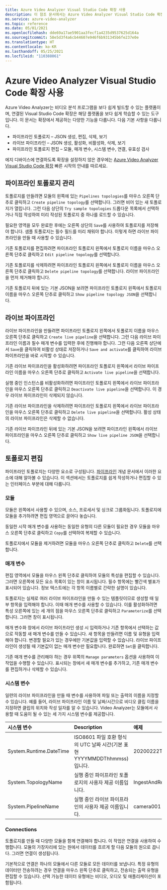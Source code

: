 ```yaml
---
title: Azure Video Analyzer Visual Studio Code 확장 사용
description: 이 참조 문서에서는 Azure Video Analyzer Visual Studio Code 확장에서 다양한 기능을 사용하는 방법을 설명합니다.
ms.service: azure-video-analyzer
ms.topic: reference
ms.date: 05/01/2021
ms.openlocfilehash: dde69a17ae5901aa3fecf1a4235d9537625d164a
ms.sourcegitcommit: 58e5d3f4a6cb44607e946f6b931345b6fe237e0e
ms.translationtype: HT
ms.contentlocale: ko-KR
ms.lasthandoff: 05/25/2021
ms.locfileid: "110388061"
---
```

# <a name="use-azure-video-analyzer-visual-studio-code-extension"></a>Azure Video Analyzer Visual Studio Code 확장 사용

Azure Video Analyzer는 비디오 분석 프로그램을 보다 쉽게 빌드할 수 있는 플랫폼이며, 연결된 Visual Studio Code 확장은 해당 플랫폼을 보다 쉽게 학습할 수 있는 도구입니다.  이 문서는 확장에서 제공하는 다양한 기능을 다룹니다.  다음 기본 사항을 다룹니다.

* 파이프라인 토폴로지 – JSON 생성, 편집, 삭제, 보기
* 라이브 파이프라인 – JSON 생성, 활성화, 비활성화, 삭제, 보기
* 파이프라인 토폴로지 편집 – 모듈, 매개 변수, 시스템 변수, 연결, 유효성 검사

에지 디바이스에 연결하도록 확장을 설정하지 않은 경우에는 [Azure Video Analyzer Visual Studio Code 확장](./create-pipeline-vs-code-extension.md) 빠른 시작의 안내를 따르세요.

## <a name="managing-pipelines-topology"></a>파이프라인 토폴로지 관리

토폴로지를 만들려면 모듈의 왼쪽에 있는 `Pipelines topologies`를 마우스 오른쪽 단추로 클릭하고 `Create pipeline topology`를 선택합니다.  그러면 비어 있는 새 토폴로지가 열립니다.  그런 다음 상단의 `Try sample topologies` 드롭다운 목록에서 선택하거나 직접 작성하여 미리 작성된 토폴로지 중 하나를 로드할 수 있습니다.  

필요한 영역을 모두 완료한 후에는 오른쪽 상단의 `Save`를 사용하여 토폴로지를 저장해야 합니다.  샘플 토폴로지는 필수 필드를 미리 채워야 합니다.  이렇게 하면 라이브 파이프라인을 만들 때 사용할 수 있습니다.

기존 토폴로지를 편집하려면 파이프라인 토폴로지 왼쪽에서 토폴로지 이름을 마우스 오른쪽 단추로 클릭하고 `Edit pipeline topology`를 선택합니다.

기존 토폴로지를 삭제하려면 파이프라인 토폴로지 왼쪽에서 토폴로지 이름을 마우스 오른쪽 단추로 클릭하고 `Delete pipeline topology`를 선택합니다.  라이브 파이프라인을 먼저 제거해야 합니다.

기존 토폴로지 뒤에 있는 기본 JSON을 보려면 파이프라인 토폴로지 왼쪽에서 토폴로지 이름을 마우스 오른쪽 단추로 클릭하고 `Show pipeline topology JSON`을 선택합니다.

## <a name="live-pipelines"></a>라이브 파이프라인

라이브 파이프라인을 만들려면 파이프라인 토폴로지 왼쪽에서 토폴로지 이름을 마우스 오른쪽 단추로 클릭하고 `Create live pipeline`을 선택합니다.  그런 다음 라이브 파이프라인 이름과 필수 매개 변수를 입력한 후에 진행해야 합니다.  그런 다음 오른쪽 상단에서 `Save`을 클릭하여 비활성 상태로 저장하거나 `Save and activate`를 클릭하여 라이브 파이프라인을 바로 시작할 수 있습니다. 

기존 라이브 파이프라인을 활성화하려면 파이프라인 토폴로지 왼쪽에서 라이브 파이프라인 이름을 마우스 오른쪽 단추로 클릭하고 `Activate live pipeline`을 선택합니다.

실행 중인 인스턴스를 비활성화하려면 파이프라인 토폴로지 왼쪽에서 라이브 파이프라인을 마우스 오른쪽 단추로 클릭하고 `Deactivate live pipeline`을 선택합니다.  이 경우 라이브 파이프라인이 삭제되지 않습니다.

기존 라이브 파이프라인을 삭제하려면 파이프라인 토폴로지 왼쪽에서 라이브 파이프라인을 마우스 오른쪽 단추로 클릭하고 `Delete live pipeline`을 선택합니다.  활성 상태의 라이브 파이프라인은 삭제할 수 없습니다.

기존 라이브 파이프라인 뒤에 있는 기본 JSON을 보려면 파이프라인 왼쪽에서 라이브 파이프라인을 마우스 오른쪽 단추로 클릭하고 `Show live pipeline JSON`을 선택합니다.

## <a name="editing-a-topology"></a>토폴로지 편집 

파이프라인 토폴로지는 다양한 요소로 구성됩니다.  [파이프라인](./pipeline.md) 개념 문서에서 이러한 요소에 대해 알아볼 수 있습니다. 이 섹션에서는 토폴로지를 쉽게 작성하거나 편집할 수 있는 인터페이스 부분에 대해 다룹니다.

### <a name="modules"></a>모듈

모듈은 왼쪽에서 사용할 수 있으며, 소스, 프로세서 및 싱크로 그룹화됩니다.  토폴로지에 모듈을 추가하려면 편집 영역으로 끌어다 놓습니다.

동일한 시작 매개 변수를 사용하는 동일한 유형의 다른 모듈이 필요한 경우 모듈을 마우스 오른쪽 단추로 클릭하고 `Copy`를 선택하여 복제할 수 있습니다.

토폴로지에서 모듈을 제거하려면 모듈을 마우스 오른쪽 단추로 클릭하고 `Delete`를 선택합니다.

### <a name="parameters"></a>매개 변수

편집 영역에서 모듈을 마우스 왼쪽 단추로 클릭하여 모듈의 특성을 편집할 수 있습니다.  그러면 오른쪽에 모든 요소 목록이 있는 창이 표시됩니다.  필수 항목에는 빨간색 별표가 표시되어 있습니다.  정보 텍스트에는 각 항목 이름별로 간략한 설명이 있습니다.

토폴로지는 실제로 여러 라이브 파이프라인을 만들 수 있는 템플릿이므로 생성할 때 일부 항목을 입력해야 합니다.  이때 매개 변수를 사용할 수 있습니다.  이를 활성화하려면 특성 오른쪽에 있는 세 개의 점을 마우스 오른쪽 단추로 클릭하고 `Parameterize`를 선택합니다.  그러면 창이 표시됩니다.

매개 변수화 창에서 라이브 파이프라인 생성 시 입력하거나 기존 항목에서 선택하는 값으로 작동할 새 매개 변수를 만들 수 있습니다.  새 항목을 만들려면 이름 및 유형을 입력해야 합니다.  변경할 필요가 있는 경우에만 기본값을 입력할 수 있습니다.  라이브 파이프라인이 생성될 때 기본값이 없는 매개 변수만 필요합니다.  완료하면 `Set`을 클릭합니다.

기존 매개 변수를 관리해야 하는 경우 위쪽의 `Manage parameters` 옵션을 사용하여 이 작업을 수행할 수 있습니다.  표시되는 창에서 새 매개 변수를 추가하고, 기존 매개 변수를 편집하거나 삭제할 수 있습니다.

### <a name="system-variable"></a>시스템 변수

일련의 라이브 파이프라인을 만들 때 변수를 사용하여 파일 또는 출력의 이름을 지정할 수 있습니다.  예를 들어, 라이브 파이프라인 이름 및 날짜/시간으로 비디오 클립 이름을 지정하면 클립의 위치와 작성 일자를 알 수 있습니다.  Video Analyzer는 모듈에서 사용할 때 도움이 될 수 있는 세 가지 시스템 변수를 제공합니다.

| 시스템 변수        | Description                                                  | 예제              |
| :--------------------- | :----------------------------------------------------------- | :------------------- |
| System.Runtime.DateTime        | ISO8601 파일 호환 형식의 UTC 날짜 시간(기본 표현 YYYYMMDDThhmmss)입니다. | 20200222T173200Z     |
| System.TopologyName    | 실행 중인 파이프라인 토폴로지의 사용자 제공 이름입니다.          | IngestAndRecord      |
| System.PipelineName    | 실행 중인 라이브 파이프라인의 사용자 제공 이름입니다.          | camera001            |

### <a name="connections"></a>Connections 

토폴로지를 만들 때 다양한 모듈을 함께 연결해야 합니다.  이 작업은 연결을 사용하여 수행합니다.  모듈의 가장자리에 있는 원에서 데이터를 흐르게 할 다음 모듈의 원으로 끕니다.  그러면 연결이 생성됩니다.

기본적으로 연결은 하나의 모듈에서 다른 모듈로 모든 데이터를 보냅니다.  특정 유형의 데이터만 전송하려는 경우 연결을 마우스 왼쪽 단추로 클릭하고, 전송되는 출력 유형을 편집할 수 있습니다.  선택 가능한 데이터 유형에는 비디오, 오디오 및 애플리케이션이 포함됩니다.
